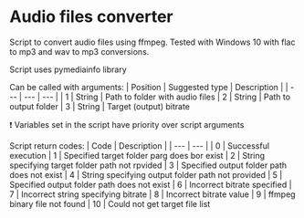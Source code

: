# Audio files converter
Script to convert audio files using ffmpeg. Tested with Windows 10 with flac to mp3 and wav to mp3 conversions.

Script uses pymediainfo library

Can be called with arguments:
| Position | Suggested type | Description |
| --- | --- | --- |
| 1 | String | Path to folder with audio files
| 2 | String | Path to output folder
| 3 | String | Target (output) bitrate

:exclamation: Variables set in the script have priority over script arguments

Script return codes:
| Code | Description |
| --- | --- |
| 0 | Successful execution
| 1 | Specified target folder parg does bor exist
| 2 | String specifying target folder path not rpvided
| 3 | Specified output folder path does not exist
| 4 | String specifying output folder path not provided
| 5 | Specified output folder path does not exist
| 6 | Incorrect bitrate specified
| 7 | Incorrect string specifying bitrate
| 8 | Incorrect bitrate value
| 9 | ffmpeg binary file not found
| 10 | Could not get target file list
